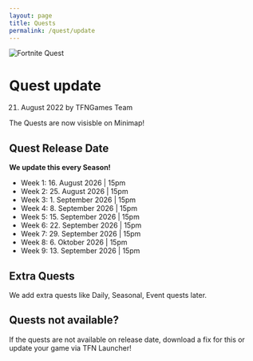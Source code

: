 ```yaml
---
layout: page
title: Quests
permalink: /quest/update
---
```


![Fortnite Quest](https://preview.redd.it/y7g6p7ix13y21.png?auto=webp&s=300826ee46e83e2510ac2dd9fc2ee3077151c2ec)
# Quest update
21. August 2022 
by TFNGames Team

The Quests are now visisble on Minimap!

## Quest Release Date
**We update this every Season!**

- Week 1: 16. August 2026 | 15pm
- Week 2: 25. August 2026 | 15pm
- Week 3: 1. September 2026 | 15pm
- Week 4: 8. September 2026 | 15pm
- Week 5: 15. September 2026 | 15pm
- Week 6: 22. September 2026 | 15pm
- Week 7: 29. September 2026 | 15pm
- Week 8: 6. Oktober 2026 | 15pm
- Week 9: 13. September 2026 | 15pm

## Extra Quests
We add extra quests like Daily, Seasonal, Event quests later.

## Quests not available?
If the quests are not available on release date, download a fix for this or update your game via TFN Launcher!
